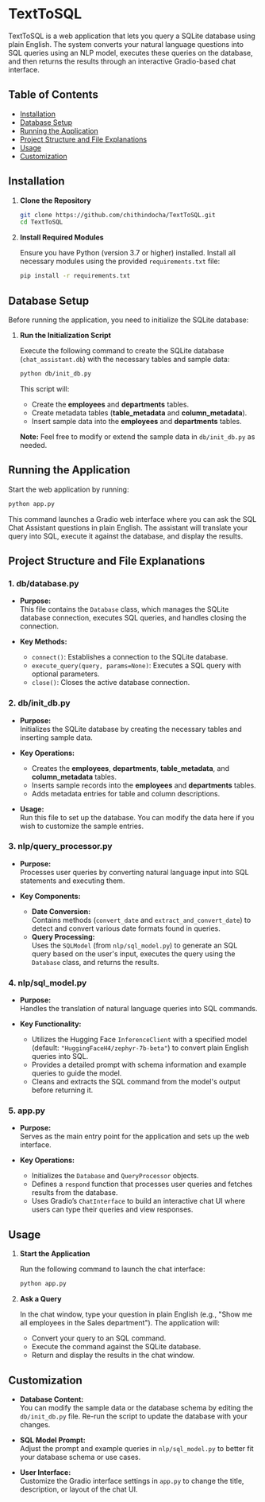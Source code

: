 # TextToSQL

TextToSQL is a web application that lets you query a SQLite database using plain English. The system converts your natural language questions into SQL queries using an NLP model, executes these queries on the database, and then returns the results through an interactive Gradio-based chat interface.

## Table of Contents
- [Installation](#installation)
- [Database Setup](#database-setup)
- [Running the Application](#running-the-application)
- [Project Structure and File Explanations](#project-structure-and-file-explanations)
- [Usage](#usage)
- [Customization](#customization)

## Installation

1. **Clone the Repository**

   ```bash
   git clone https://github.com/chithindocha/TextToSQL.git
   cd TextToSQL
   ```

2. **Install Required Modules**

   Ensure you have Python (version 3.7 or higher) installed. Install all necessary modules using the provided `requirements.txt` file:

   ```bash
   pip install -r requirements.txt
   ```

## Database Setup

Before running the application, you need to initialize the SQLite database:

1. **Run the Initialization Script**

   Execute the following command to create the SQLite database (`chat_assistant.db`) with the necessary tables and sample data:

   ```bash
   python db/init_db.py
   ```

   This script will:
   - Create the **employees** and **departments** tables.
   - Create metadata tables (**table_metadata** and **column_metadata**).
   - Insert sample data into the **employees** and **departments** tables.
   
   **Note:** Feel free to modify or extend the sample data in `db/init_db.py` as needed.

## Running the Application

Start the web application by running:

```bash
python app.py
```

This command launches a Gradio web interface where you can ask the SQL Chat Assistant questions in plain English. The assistant will translate your query into SQL, execute it against the database, and display the results.

## Project Structure and File Explanations

### 1. **db/database.py**

- **Purpose:**  
  This file contains the `Database` class, which manages the SQLite database connection, executes SQL queries, and handles closing the connection.

- **Key Methods:**
  - `connect()`: Establishes a connection to the SQLite database.
  - `execute_query(query, params=None)`: Executes a SQL query with optional parameters.
  - `close()`: Closes the active database connection.

### 2. **db/init_db.py**

- **Purpose:**  
  Initializes the SQLite database by creating the necessary tables and inserting sample data.

- **Key Operations:**
  - Creates the **employees**, **departments**, **table_metadata**, and **column_metadata** tables.
  - Inserts sample records into the **employees** and **departments** tables.
  - Adds metadata entries for table and column descriptions.

- **Usage:**  
  Run this file to set up the database. You can modify the data here if you wish to customize the sample entries.

### 3. **nlp/query_processor.py**

- **Purpose:**  
  Processes user queries by converting natural language input into SQL statements and executing them.

- **Key Components:**
  - **Date Conversion:**  
    Contains methods (`convert_date` and `extract_and_convert_date`) to detect and convert various date formats found in queries.
  - **Query Processing:**  
    Uses the `SQLModel` (from `nlp/sql_model.py`) to generate an SQL query based on the user's input, executes the query using the `Database` class, and returns the results.

### 4. **nlp/sql_model.py**

- **Purpose:**  
  Handles the translation of natural language queries into SQL commands.

- **Key Functionality:**
  - Utilizes the Hugging Face `InferenceClient` with a specified model (default: `"HuggingFaceH4/zephyr-7b-beta"`) to convert plain English queries into SQL.
  - Provides a detailed prompt with schema information and example queries to guide the model.
  - Cleans and extracts the SQL command from the model's output before returning it.

### 5. **app.py**

- **Purpose:**  
  Serves as the main entry point for the application and sets up the web interface.

- **Key Operations:**
  - Initializes the `Database` and `QueryProcessor` objects.
  - Defines a `respond` function that processes user queries and fetches results from the database.
  - Uses Gradio’s `ChatInterface` to build an interactive chat UI where users can type their queries and view responses.

## Usage

1. **Start the Application**

   Run the following command to launch the chat interface:

   ```bash
   python app.py
   ```

2. **Ask a Query**

   In the chat window, type your question in plain English (e.g., "Show me all employees in the Sales department"). The application will:
   - Convert your query to an SQL command.
   - Execute the command against the SQLite database.
   - Return and display the results in the chat window.

## Customization

- **Database Content:**  
  You can modify the sample data or the database schema by editing the `db/init_db.py` file. Re-run the script to update the database with your changes.

- **SQL Model Prompt:**  
  Adjust the prompt and example queries in `nlp/sql_model.py` to better fit your database schema or use cases.

- **User Interface:**  
  Customize the Gradio interface settings in `app.py` to change the title, description, or layout of the chat UI.

